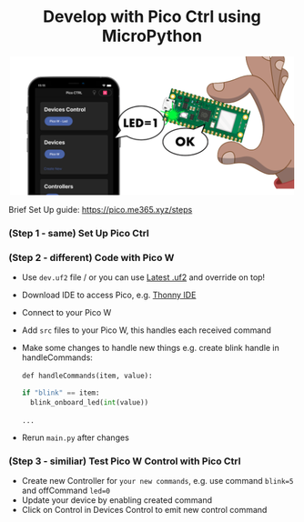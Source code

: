 <h1 align="center"> Develop with Pico Ctrl using MicroPython</h1>
<p align="center">
  <img width="500" alt="Cover" src="./cover.png">
</p>

Brief Set Up guide: https://pico.me365.xyz/steps

  ### (Step 1 - same) Set Up Pico Ctrl

  ### (Step 2 - different) Code with Pico W

  - Use `dev.uf2` file / or you can use [Latest .uf2](https://pico.me365.xyz/) and override on top!
  - Download IDE to access Pico, e.g. [Thonny IDE](https://thonny.org/)
  - Connect to your Pico W
  - Add `src` files to your Pico W, this handles each received command
  - Make some changes to handle new things e.g. create blink handle in handleCommands:

    `def handleCommands(item, value):`

    ```python
    if "blink" == item:
      blink_onboard_led(int(value))
    ```

    `...`

  - Rerun `main.py` after changes

  ### (Step 3 - similiar) Test Pico W Control with Pico Ctrl

  - Create new Controller for `your new commands`, e.g. use command `blink=5` and offCommand `led=0`
  - Update your device by enabling created command
  - Click on Control in Devices Control to emit new control command
